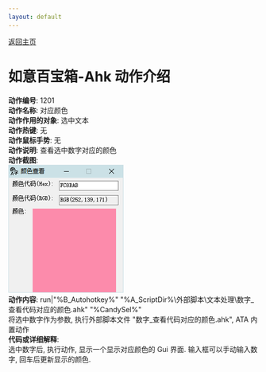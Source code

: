 ```yaml
---
layout: default
---
```

<link rel="stylesheet" href="../Actions/css/atom-one-light.min.css">
<script src="../Actions/js/highlight.min.js"></script>
<script>hljs.highlightAll();</script>

[返回主页](http://wyagd001.github.io/RuYi-Ahk)

# [](#header-2) 如意百宝箱-Ahk 动作介绍

**动作编号**: 1201  
**动作名称**: 对应颜色  
**动作作用的对象**: 选中文本  
**动作热键**: 无  
**动作鼠标手势**: 无  
**动作说明**: 查看选中数字对应的颜色  
**动作截图**:  
  ![对应颜色](img1/1201.png)   
**动作内容**: run|"%B_Autohotkey%" "%A_ScriptDir%\外部脚本\文本处理\数字_查看代码对应的颜色.ahk" "%CandySel%"  
将选中数字作为参数, 执行外部脚本文件 "数字_查看代码对应的颜色.ahk", ATA 内置动作  
**代码或详细解释**:  
选中数字后, 执行动作, 显示一个显示对应颜色的 Gui 界面.  输入框可以手动输入数字, 回车后更新显示的颜色.